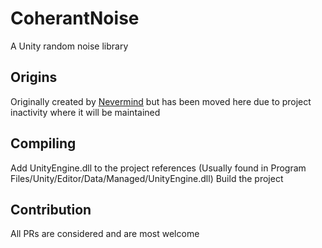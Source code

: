 # CoherantNoise
A Unity random noise library

## Origins
Originally created by [Nevermind](http://forum.unity3d.com/members/nevermind.20434/) but has been moved here due to project inactivity where it will be maintained

## Compiling
Add UnityEngine.dll to the project references (Usually found in Program Files/Unity/Editor/Data/Managed/UnityEngine.dll)
Build the project

## Contribution
All PRs are considered and are most welcome
